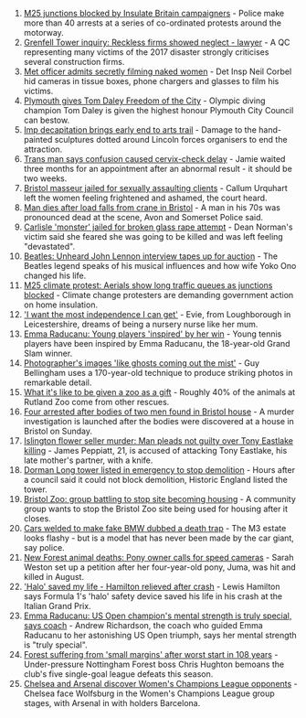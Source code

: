 1. [M25 junctions blocked by Insulate Britain campaigners](https://www.bbc.co.uk/news/uk-england-beds-bucks-herts-58543603?at_medium=RSS&at_campaign=KARANGA) - Police make more than 40 arrests at a series of co-ordinated protests around the motorway.
2. [Grenfell Tower inquiry: Reckless firms showed neglect - lawyer](https://www.bbc.co.uk/news/uk-58547901?at_medium=RSS&at_campaign=KARANGA) - A QC representing many victims of the 2017 disaster strongly criticises several construction firms.
3. [Met officer admits secretly filming naked women](https://www.bbc.co.uk/news/uk-england-london-58545510?at_medium=RSS&at_campaign=KARANGA) - Det Insp Neil Corbel hid cameras in tissue boxes, phone chargers and glasses to film his victims.
4. [Plymouth gives Tom Daley Freedom of the City](https://www.bbc.co.uk/news/uk-england-devon-58544754?at_medium=RSS&at_campaign=KARANGA) - Olympic diving champion Tom Daley is given the highest honour Plymouth City Council can bestow.
5. [Imp decapitation brings early end to arts trail](https://www.bbc.co.uk/news/uk-england-lincolnshire-58545368?at_medium=RSS&at_campaign=KARANGA) - Damage to the hand-painted sculptures dotted around Lincoln forces organisers to end the attraction.
6. [Trans man says confusion caused cervix-check delay](https://www.bbc.co.uk/news/uk-england-humber-58515769?at_medium=RSS&at_campaign=KARANGA) - Jamie waited three months for an appointment after an abnormal result - it should be two weeks.
7. [Bristol masseur jailed for sexually assaulting clients](https://www.bbc.co.uk/news/uk-england-bristol-58547454?at_medium=RSS&at_campaign=KARANGA) - Callum Urquhart left the women feeling frightened and ashamed, the court heard.
8. [Man dies after load falls from crane in Bristol](https://www.bbc.co.uk/news/uk-england-bristol-58543885?at_medium=RSS&at_campaign=KARANGA) - A man in his 70s was pronounced dead at the scene, Avon and Somerset Police said.
9. [Carlisle 'monster' jailed for broken glass rape attempt](https://www.bbc.co.uk/news/uk-england-cumbria-58546353?at_medium=RSS&at_campaign=KARANGA) - Dean Norman's victim said she feared she was going to be killed and was left feeling "devastated".
10. [Beatles: Unheard John Lennon interview tapes up for auction](https://www.bbc.co.uk/news/uk-england-merseyside-58546827?at_medium=RSS&at_campaign=KARANGA) - The Beatles legend speaks of his musical influences and how wife Yoko Ono changed his life.
11. [M25 climate protest: Aerials show long traffic queues as junctions blocked](https://www.bbc.co.uk/news/uk-58544189?at_medium=RSS&at_campaign=KARANGA) - Climate change protesters are demanding government action on home insulation.
12. ['I want the most independence I can get'](https://www.bbc.co.uk/news/uk-england-leicestershire-58501877?at_medium=RSS&at_campaign=KARANGA) - Evie, from Loughborough in Leicestershire, dreams of being a nursery nurse like her mum.
13. [Emma Raducanu: Young players 'inspired' by her win](https://www.bbc.co.uk/news/uk-58539735?at_medium=RSS&at_campaign=KARANGA) - Young tennis players have been inspired by Emma Raducanu, the 18-year-old Grand Slam winner.
14. [Photographer's images 'like ghosts coming out the mist'](https://www.bbc.co.uk/news/uk-england-bristol-58505275?at_medium=RSS&at_campaign=KARANGA) - Guy Bellingham uses a 170-year-old technique to produce striking photos in remarkable detail.
15. [What it's like to be given a zoo as a gift](https://www.bbc.co.uk/news/uk-england-leicestershire-58479112?at_medium=RSS&at_campaign=KARANGA) - Roughly 40% of the animals at Rutland Zoo come from other rescues.
16. [Four arrested after bodies of two men found in Bristol house](https://www.bbc.co.uk/news/uk-england-bristol-58542782?at_medium=RSS&at_campaign=KARANGA) - A murder investigation is launched after the bodies were discovered at a house in Bristol on Sunday.
17. [Islington flower seller murder: Man pleads not guilty over Tony Eastlake killing](https://www.bbc.co.uk/news/uk-england-london-58542832?at_medium=RSS&at_campaign=KARANGA) - James Peppiatt, 21, is accused of attacking Tony Eastlake, his late mother's partner, with a knife.
18. [Dorman Long tower listed in emergency to stop demolition](https://www.bbc.co.uk/news/uk-england-tees-58546361?at_medium=RSS&at_campaign=KARANGA) - Hours after a council said it could not block demolition, Historic England listed the tower.
19. [Bristol Zoo: group battling to stop site becoming housing](https://www.bbc.co.uk/news/uk-england-bristol-58545208?at_medium=RSS&at_campaign=KARANGA) - A community group wants to stop the Bristol Zoo site being used for housing after it closes.
20. [Cars welded to make fake BMW dubbed a death trap](https://www.bbc.co.uk/news/uk-england-birmingham-58544020?at_medium=RSS&at_campaign=KARANGA) - The M3 estate looks flashy - but is a model that has never been made by the car giant, say police.
21. [New Forest animal deaths: Pony owner calls for speed cameras](https://www.bbc.co.uk/news/uk-england-hampshire-58503383?at_medium=RSS&at_campaign=KARANGA) - Sarah Weston set up a petition after her four-year-old pony, Juma, was hit and killed in August.
22. ['Halo' saved my life - Hamilton relieved after crash](https://www.bbc.co.uk/sport/formula1/58539315?at_medium=RSS&at_campaign=KARANGA) - Lewis Hamilton says Formula 1's 'halo' safety device saved his life in his crash at the Italian Grand Prix.
23. [Emma Raducanu: US Open champion's mental strength is truly special, says coach](https://www.bbc.co.uk/sport/tennis/58540003?at_medium=RSS&at_campaign=KARANGA) - Andrew Richardson, the coach who guided Emma Raducanu to her astonishing US Open triumph, says her mental strength is "truly special".
24. [Forest suffering from 'small margins' after worst start in 108 years](https://www.bbc.co.uk/sport/football/58544574?at_medium=RSS&at_campaign=KARANGA) - Under-pressure Nottingham Forest boss Chris Hughton bemoans the club's five single-goal league defeats this season.
25. [Chelsea and Arsenal discover Women's Champions League opponents](https://www.bbc.co.uk/sport/football/58545066?at_medium=RSS&at_campaign=KARANGA) - Chelsea face Wolfsburg in the Women's Champions League group stages, with Arsenal in with holders Barcelona.
